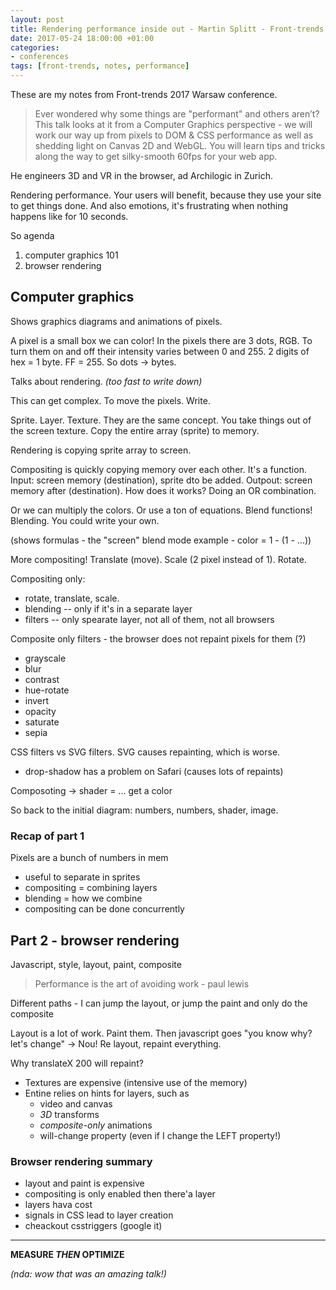 ```yaml
---
layout: post
title: Rendering performance inside out - Martin Splitt - Front-trends Warsaw 2017
date: 2017-05-24 18:00:00 +01:00
categories:
- conferences
tags: [front-trends, notes, performance]
---
```


These are my notes from Front-trends 2017 Warsaw conference.

> Ever wondered why some things are "performant" and others aren’t?
> This talk looks at it from a Computer Graphics perspective - we will work our way up from pixels to DOM & CSS performance as well as shedding light on Canvas 2D and WebGL. You will learn tips and tricks along the way to get silky-smooth 60fps for your web app.

He engineers 3D and VR in the browser, ad Archilogic in Zurich.

Rendering performance. Your users will benefit, because they use your site to get things done. And also emotions, it's frustrating when nothing happens like for 10 seconds.

So agenda
1. computer graphics 101
2. browser rendering

## Computer graphics

Shows graphics diagrams and animations of pixels.

A pixel is a small box we can color! In the pixels there are 3 dots, RGB. To turn them on and off their intensity varies between 0 and 255. 2 digits of hex = 1 byte. FF = 255. So dots -> bytes. 

Talks about rendering. _(too fast to write down)_

This can get complex. To move the pixels. Write.

Sprite. Layer. Texture. They are the same concept. You take things out of the screen texture. Copy the entire array (sprite) to memory.

Rendering is copying sprite array to screen. 

Compositing is quickly copying memory over each other. It's a function. Input: screen memory (destination), sprite dto be added. Outpout: screen memory after (destination). How does it works? Doing an OR combination. 

Or we can multiply the colors. Or use a ton of equations. Blend functions! Blending. You could write your own. 

(shows formulas - the "screen" blend mode example - color = 1 - (1 - ...))

More compositing! Translate (move). Scale (2 pixel instead of 1). Rotate.

Compositing only: 
- rotate, translate, scale.
- blending -- only if it's in a separate layer
- filters -- only spearate layer, not all of them, not all browsers

Composite only filters - the browser does not repaint pixels for them (?)
- grayscale
- blur
- contrast
- hue-rotate
- invert
- opacity
- saturate
- sepia

CSS filters vs SVG filters. SVG causes repainting, which is worse.

- drop-shadow has a problem on Safari (causes lots of repaints)

Composoting -> shader = ... get a color

So back to the initial diagram: numbers, numbers, shader, image.

### Recap of part 1

Pixels are a bunch of numbers in mem

- useful to separate in sprites
- compositing = combining layers
- blending = how we combine
- compositing can be done concurrently

## Part 2 - browser rendering

Javascript, style, layout, paint, composite

> Performance is the art of avoiding work - paul lewis

Different paths - I can jump the layout, or jump the paint and only do the composite

Layout is a lot of work. Paint them. Then javascript goes "you know why? let's change" -> Nou! Re layout, repaint everything.

Why translateX 200 will repaint?

- Textures are expensive (intensive use of the memory)
- Entine relies on hints for layers, such as 
  - video and canvas
  - _3D_ transforms
  - _composite-only_ animations
  - will-change property (even if I change the LEFT property!)

### Browser rendering summary

- layout and paint is expensive
- compositing is only enabled then there'a layer
- layers hava cost
- signals in CSS lead to layer creation
- cheackout csstriggers (google it)

---

**MEASURE _THEN_ OPTIMIZE**

_(nda: wow that was an amazing talk!)_
